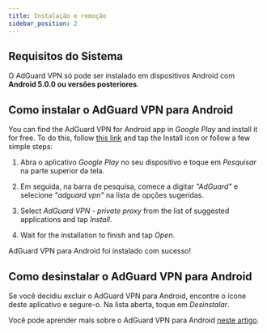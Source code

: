 ```yaml
---
title: Instalação e remoção
sidebar_position: 2
---
```


## Requisitos do Sistema

O AdGuard VPN só pode ser instalado em dispositivos Android com **Android 5.0.0 ou versões posteriores**.

## Como instalar o AdGuard VPN para Android

You can find the AdGuard VPN for Android app in *Google Play* and install it for free. To do this, follow [this link](https://play.google.com/store/apps/details?id=com.adguard.vpn) and tap the Install icon or follow a few simple steps:

1. Abra o aplicativo *Google Play* no seu dispositivo e toque em *Pesquisar* na parte superior da tela.

2. Em seguida, na barra de pesquisa, comece a digitar *"AdGuard"* e selecione *"adguard vpn"* na lista de opções sugeridas.

3. Select *AdGuard VPN - private proxy* from the list of suggested applications and tap *Install*.

4. Wait for the installation to finish and tap *Open*.

AdGuard VPN para Android foi instalado com sucesso!

## Como desinstalar o AdGuard VPN para Android

Se você decidiu excluir o AdGuard VPN para Android, encontre o ícone deste aplicativo e segure-o. Na lista aberta, toque em *Desinstalar*.

Você pode aprender mais sobre o AdGuard VPN para Android [neste artigo](overview.md).